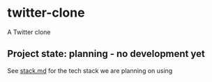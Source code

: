 # twitter-clone
A Twitter clone

## Project state: planning - no development yet

See [stack.md](stack.md) for the tech stack we are planning on using